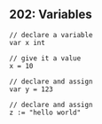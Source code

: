 ## 202: Variables

```
// declare a variable
var x int

// give it a value
x = 10

// declare and assign
var y = 123

// declare and assign
z := "hello world"
```
